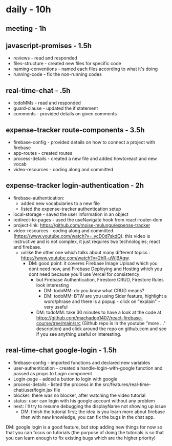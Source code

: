 # daily - 10h

## meeting - 1h

## javascript-promises - 1.5h
* reviews - read and responded
* files-structure - created new files for specific code
* naming-conventions - named each files according to what it's doing
* running-code - fix the non-running codes

## real-time-chat - .5h
* todoMMs - read and responded
* guard-clause - updated the if statement
* comments - provided details on given comments

## expense-tracker route-components - 3.5h
* firebase-config - provided details on how to connect a project with firebase
* app-routes - created routes
* process-details - created a new file and added howtoreact and new vocab
* video-resources - coding along and committed

## expense-tracker login-authentication - 2h
* firebase-authentication: 
  * added new vocabularies to a new file
  * listed the expense-tracker authentication setup
* local-storage - saved the user information in an object
* redirect-to-pages - used the useNavigate hook from react-router-dom
* project-link: https://github.com/moise-mulungu/expense-tracker
* video-resources - coding along and committed (https://www.youtube.com/watch?v=_ycD0d7skdQ). this video is instructive and is not complex, it just requires two technologies; react and firebase. 
  * unlike the other one which talks about many different topics : https://www.youtube.com/watch?v=2hR-uWjBAgw.
    * DM: good point: it coveres Firebase Image Upload which you dont need now, and Firebase Deploying and Hosting which you dont need because you'll use Vercel for consistency
      * but Firebase Authentication, Firestore CRUD, Firestore Rules look interesting
        * DM: todoMM: do you know what CRUD means? 
        * DM: todoMM: BTW are you using Sider feature, highlight a word/phrase and there is a popup - click on "explain" - very useful
      * DM: todoMM: take 30 minutes to have a look at the code at https://github.com/machadop1407/react-firebase-course/tree/main/src (Github repo is in the youtube "more ..." description) and click around the repo on github.com and see if you see anything useful or interesting.

## real-time-chat google-login - 1.5h
* firebase-config - imported functions and declared new variables
* user-authentication - created a handle-login-with-google function and passed as props to Login component
* Login-page - added a button to login with google
* process-details - listed the process in the src/features/real-time-chat/user/login.jsx file
* blocker: there was no blocker, after watching the video tutorial
* status: user can login with his google account without any problem
* next: i'll try to resume debugging the displayName not showing up issue
  * DM: finish the tutorial first; the idea is you learn more about firebase then with new knowledge, you can fix the bugs in the chat app.

DM: google login is a good feature, but stop adding new things for now so that you can focus on tutorials (the purpose of doing the tutorials is so that you can learn enough to fix existing bugs which are the higher priority)
